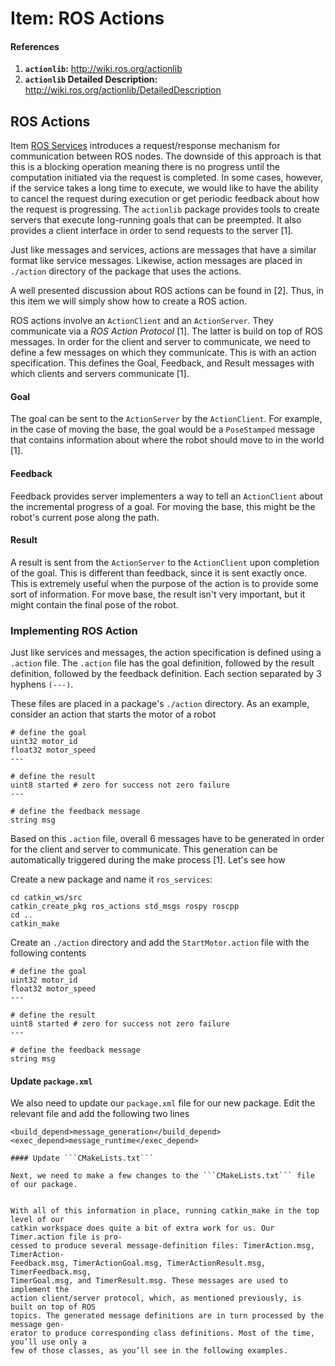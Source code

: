 # Item: ROS Actions

#### References

1. **```actionlib```:** http://wiki.ros.org/actionlib
2. **```actionlib``` Detailed Description:** http://wiki.ros.org/actionlib/DetailedDescription

## ROS Actions

Item <a href="ros_services.md">ROS Services</a> introduces a request/response mechanism for communication between ROS nodes.
The downside of this approach is that this is a blocking operation meaning there is no progress until the computation
initiated via the request is completed. In some cases, however, if the service takes a long time to execute,  we would like to have the ability to cancel the request during execution or get periodic feedback about how the request is progressing. 
The ```actionlib``` package provides tools to create servers that execute long-running goals that can be preempted. 
It also provides a client interface in order to send requests to the server [1]. 

Just like messages and services, actions are messages that have a similar format like service messages. 
Likewise, action messages are placed in ```./action``` directory of the package that uses the actions.

A well presented discussion about ROS actions can be found in [2]. Thus, in this item we will simply show how to
create a ROS action.

ROS actions involve an ```ActionClient``` and an ```ActionServer```. They communicate via a _ROS Action Protocol_ [1].
The latter is build on top of ROS messages. In order for the client and server to communicate, we need to define a few messages on which they communicate. This is with an action specification. This defines the Goal, Feedback, and Result messages with which clients and servers communicate [1].

#### Goal

The goal can be sent to the ```ActionServer``` by the ```ActionClient```. For example, in the case of moving the base, the goal would be a ```PoseStamped``` message that contains information about where the robot should move to in the world [1]. 

#### Feedback

Feedback provides server implementers a way to tell an ```ActionClient``` about 
the incremental progress of a goal. For moving the base, this might be the robot's current pose along the path.

#### Result
A result is sent from the ```ActionServer``` to the ```ActionClient``` upon completion of the goal. 
This is different than feedback, since it is sent exactly once. 
This is extremely useful when the purpose of the action is to provide some sort of information. 
For move base, the result isn't very important, but it might contain the final pose of the robot.

### Implementing ROS Action

Just like services and messages, the action specification is defined using a ```.action``` file. 
The ```.action``` file has the goal definition, followed by the result definition, followed by the feedback definition. Each section separated by 3 hyphens ```(---)```.

These files are placed in a package's ```./action``` directory.  As an example, consider an action that starts the motor of a robot

```
# define the goal
uint32 motor_id
float32 motor_speed
---

# define the result
uint8 started # zero for success not zero failure
---

# define the feedback message
string msg

``` 

Based on this ```.action``` file, 
overall 6 messages have to be generated in order for the client and server to communicate. 
This generation can be automatically triggered during the make process [1]. Let's see how 

Create a new package and name it ```ros_services```:

```
cd catkin_ws/src
catkin_create_pkg ros_actions std_msgs rospy roscpp
cd ..
catkin_make
```

Create an ```./action``` directory and add the ```StartMotor.action``` file with the following contents

```
# define the goal
uint32 motor_id
float32 motor_speed
---

# define the result
uint8 started # zero for success not zero failure
---

# define the feedback message
string msg

``` 

#### Update ```package.xml``` 

We also need to update our ```package.xml``` file for our new package. Edit the relevant file and add the following two lines

```
<build_depend>message_generation</build_depend>
<exec_depend>message_runtime</exec_depend>

#### Update ```CMakeLists.txt```

Next, we need to make a few changes to the ```CMakeLists.txt``` file of our package. 


With all of this information in place, running catkin_make in the top level of our
catkin workspace does quite a bit of extra work for us. Our Timer.action file is pro‐
cessed to produce several message-definition files: TimerAction.msg, TimerAction‐
Feedback.msg, TimerActionGoal.msg, TimerActionResult.msg, TimerFeedback.msg,
TimerGoal.msg, and TimerResult.msg. These messages are used to implement the
action client/server protocol, which, as mentioned previously, is built on top of ROS
topics. The generated message definitions are in turn processed by the message gen‐
erator to produce corresponding class definitions. Most of the time, you’ll use only a
few of those classes, as you’ll see in the following examples.

